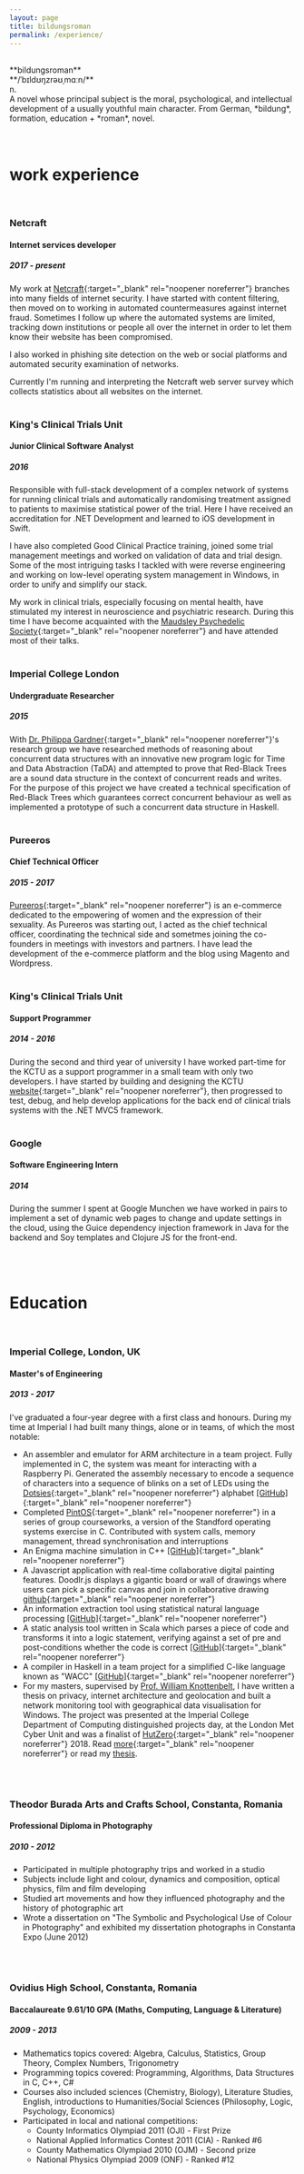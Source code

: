 ```yaml
---
layout: page
title: bildungsroman
permalink: /experience/
---
```


<br/>
**bildungsroman**<br/>
**/ˈb&#618;ld&#650;&#331;zr&#601;&#650;&#716;m&#593;&#720;n/**<br/>
n.<br/>
A novel whose principal subject is the moral, psychological, and intellectual development of a usually youthful main character. From German, *bildung*, formation, education + *roman*, novel.
<br/>
<br/>
<br/>



# work experience
<br/>

### Netcraft
#### Internet services developer
##### 2017 - present
My work at [Netcraft](https://netcraft.com){:target="_blank" rel="noopener noreferrer"} branches into many fields of internet security. I have started with content filtering, then moved on to working in automated countermeasures against internet fraud.
Sometimes I follow up where the automated systems are limited, tracking down institutions or people all over the internet in order to let them know their website has been compromised.

I also worked in phishing site detection on the web or social platforms and automated security examination of networks.

Currently I'm running and interpreting the Netcraft web server survey which collects statistics about all websites on the internet.
<br/>
<br/>

### King's Clinical Trials Unit
#### Junior Clinical Software Analyst
##### 2016
Responsible with full-stack development of a complex network of systems for running clinical trials
and automatically randomising treatment assigned to patients to maximise statistical power of the
trial. Here I have received an accreditation for .NET Development and learned to iOS development in Swift.

I have also completed Good Clinical Practice training, joined some trial management meetings and
worked on validation of data and trial design. Some of the most intriguing tasks I tackled with were reverse engineering and working on low-level operating system management in Windows, in order to unify and simplify our stack.

My work in clinical trials, especially focusing on mental health, have stimulated my interest in neuroscience and psychiatric research. During this time I have become acquainted with the [Maudsley Psychedelic Society](https://www.youtube.com/channel/UCRh1HFc0_bZZh4MA4d-BqoA){:target="_blank" rel="noopener noreferrer"} and have attended most of their talks.
<br/>
<br/>

### Imperial College London
#### Undergraduate Researcher
##### 2015
With [Dr. Philippa Gardner](http://www.doc.ic.ac.uk/~pg/){:target="_blank" rel="noopener noreferrer"}'s research group we have researched methods of reasoning about
concurrent data structures with an innovative new program logic for Time and Data Abstraction (TaDA) and attempted to prove that
Red-Black Trees are a sound data structure in the context of concurrent reads and writes. For the
purpose of this project we have created a technical specification of Red-Black Trees which guarantees
correct concurrent behaviour as well as implemented a prototype of such a concurrent data
structure in Haskell.
<br/>
<br/>

### Pureeros
#### Chief Technical Officer
##### 2015 - 2017
[Pureeros](https://pureeros.com){:target="_blank" rel="noopener noreferrer"} is an e-commerce dedicated to the empowering of women and the expression of their sexuality. As Pureeros was starting out, I acted as the chief technical officer, coordinating the technical side and sometmes joining the co-founders in meetings with investors and partners. I have lead the development of the e-commerce platform and the blog using Magento and Wordpress.
<br/>
<br/>

### King's Clinical Trials Unit
#### Support Programmer
##### 2014 - 2016
During the second and third year of university I have worked part-time for the KCTU as a support programmer in a small team with only two developers. I have started by building and designing the KCTU [website](http://ctu.co.uk){:target="_blank" rel="noopener noreferrer"}, then progressed to test, debug, and help develop applications for the back end of clinical trials systems with the .NET MVC5 framework.
<br/>
<br/>


### Google
#### Software Engineering Intern
##### 2014
During the summer I spent at Google Munchen we have worked in pairs to implement a set of dynamic web pages to change and update settings in the cloud, using the Guice dependency injection framework in Java for the backend and Soy templates and Clojure JS for the front-end.
<br/>
<br/>
<br/>
<br/>




# Education
<br/>

### Imperial College, London, UK
#### Master's of Engineering
##### 2013 - 2017

I've graduated a four-year degree with a first class and honours. During my time at Imperial I had built many things, alone or in teams, of which the most notable:
- An assembler and emulator for ARM architecture in a team project. Fully implemented in C, the system was meant for interacting with a Raspberry Pi. Generated the assembly necessary to encode a sequence of characters into a sequence of blinks on a set of LEDs using the [Dotsies](http://dotsies.org/){:target="_blank" rel="noopener noreferrer"} alphabet [[GitHub]](https://github.com/mearlboro/ARM11){:target="_blank" rel="noopener noreferrer"}
- Completed [PintOS](https://web.stanford.edu/class/cs140/projects/pintos/pintos_1.html){:target="_blank" rel="noopener noreferrer"} in a series of group courseworks, a version of the Standford operating systems exercise in C. Contributed with system calls, memory management, thread synchronisation and interruptions
- An Enigma machine simulation in C++ [[GitHub]](https://github.com/mearlboro/enigma){:target="_blank" rel="noopener noreferrer"}
- A Javascript application with real-time collaborative digital painting features. Doodlr.js displays a gigantic board or wall of drawings where users can pick a specific canvas and join in collaborative drawing [github](https://github.com/mearlboro/doodlr.js){:target="_blank" rel="noopener noreferrer"}
- An information extraction tool using statistical natural language processing [[GitHub]](https://github.com/mearlboro/seek-legacy){:target="_blank" rel="noopener noreferrer"}
- A static analysis tool written in Scala which parses a piece of code and transforms it into a logic statement, verifying against a set of pre and post-conditions whether the code is correct [[GitHub]](https://github.com/mearlboro/srtool){:target="_blank" rel="noopener noreferrer"}
- A compiler in Haskell in a team project for a simplified C-like language known as "WACC" [[GitHub]](https://github.com/mearlboro/whack){:target="_blank" rel="noopener noreferrer"}
- For my masters, supervised by [Prof. William Knottenbelt](http://www.doc.ic.ac.uk/~wjk/), I have written a thesis on privacy, internet architecture and geolocation and built a network monitoring tool with geographical data visualisation for Windows. The project was presented at the Imperial College Department of Computing distinguished projects day, at the London Met Cyber Unit and was a finalist of [HutZero](https://www.hutzero.co.uk/){:target="_blank" rel="noopener noreferrer"} 2018. Read [more](https://snowwall.tech){:target="_blank" rel="noopener noreferrer"} or read my [thesis](/assets/files/snowwall.pdf).
<br/>
<br/>

### Theodor Burada Arts and Crafts School, Constanta, Romania
#### Professional Diploma in Photography
##### 2010 - 2012
- Participated in multiple photography trips and worked in a studio
- Subjects include light and colour, dynamics and composition, optical physics, film and film developing
- Studied art movements and how they influenced photography and the history of photographic art
- Wrote a dissertation on "The Symbolic and Psychological Use of Colour in Photography" and exhibited my dissertation photographs in Constanta Expo (June 2012)
<br/>
<br/>

### Ovidius High School, Constanta, Romania
#### Baccalaureate 9.61/10 GPA (Maths, Computing, Language & Literature)
##### 2009 - 2013
- Mathematics topics covered: Algebra, Calculus, Statistics, Group Theory, Complex Numbers, Trigonometry
- Programming topics covered: Programming, Algorithms, Data Structures in C, C++, C#
- Courses also included sciences (Chemistry, Biology), Literature Studies, English, introductions to Humanities/Social Sciences (Philosophy, Logic, Psychology, Economics)
- Participated in local and national competitions:
    - County Informatics Olympiad 2011 (OJI) - First Prize
    - National Applied Informatics Contest 2011 (CIA) - Ranked #6
    - County Mathematics Olympiad 2010 (OJM) - Second prize
    - National Physics Olympiad 2009 (ONF) - Ranked #12

<br/>
<br/>
<br/>
<br/>
